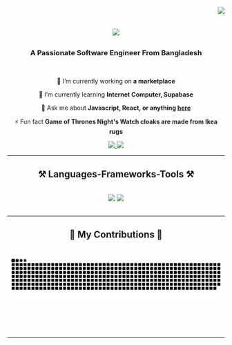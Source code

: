 <img align="right" src="https://visitor-badge.laobi.icu/badge?page_id=antonin686.antonin686" />

<h1 align="center">
    <img src="https://readme-typing-svg.herokuapp.com/?font=Righteous&size=35&center=true&vCenter=true&width=500&height=70&duration=4000&lines=Hi+There!+👋;+I'm+Antonin!;" />
</h1>

<h3 align="center">A Passionate Software Engineer From Bangladesh</h3>

<br/>

<div align="center">
 
 🔭 I’m currently working on **a marketplace**
 
 🌱 I’m currently learning **Internet Computer, Supabase**

💬 Ask me about **Javascript, React, or anything [here](https://github.com/antonin686/antonin686/issues)**

⚡ Fun fact **Game of Thrones Night's Watch cloaks are made from Ikea rugs**

 </div>
 
<div align="center"> 
  <a href="mailto:antonin.islam@gmail.com">
    <img src="https://img.shields.io/badge/Gmail-333333?style=for-the-badge&logo=gmail&logoColor=red" />
  </a>
  <a href="https://antonin686.github.io" target="_blank">
     <img src="https://img.shields.io/badge/Portfolio-FF5722?style=for-the-badge&logo=todoist&logoColor=white" target="_blank" /> 
  </a>
</div>

 <hr/>
 
<h2 align="center">⚒️ Languages-Frameworks-Tools ⚒️</h2>
<br/>
<div align="center">
    <img src="https://skillicons.dev/icons?i=react,tailwind,html,css,vscode,github,figma,git" />
    <img src="https://skillicons.dev/icons?i=nodejs,python,javascript,typescript,express,supabase,mongodb,c,java,nextjs,mysql,postgres" /><br>
</div>

<br/>
<hr/>

<div align="center">
  <h2>🐍 My Contributions 🐍</h2>
  <br>
  <img alt="snake eating my contributions" src="https://raw.githubusercontent.com/antonin686/antonin686/output/github-contribution-grid-snake.svg" />
  
  <br/><br/><br/>
</div>

<hr/>


